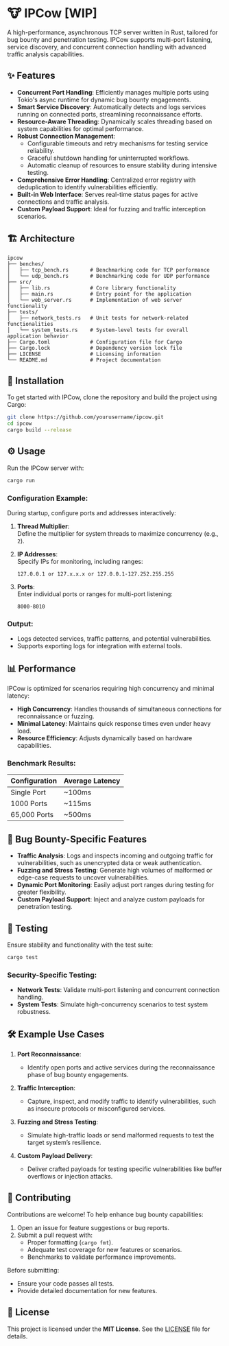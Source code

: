 # 🐮 IPCow [WIP]

A high-performance, asynchronous TCP server written in Rust, tailored for bug bounty and penetration testing. IPCow supports multi-port listening, service discovery, and concurrent connection handling with advanced traffic analysis capabilities.

## ✨ Features

- **Concurrent Port Handling**: Efficiently manages multiple ports using Tokio's async runtime for dynamic bug bounty engagements.
- **Smart Service Discovery**: Automatically detects and logs services running on connected ports, streamlining reconnaissance efforts.
- **Resource-Aware Threading**: Dynamically scales threading based on system capabilities for optimal performance.
- **Robust Connection Management**:
  - Configurable timeouts and retry mechanisms for testing service reliability.
  - Graceful shutdown handling for uninterrupted workflows.
  - Automatic cleanup of resources to ensure stability during intensive testing.
- **Comprehensive Error Handling**: Centralized error registry with deduplication to identify vulnerabilities efficiently.
- **Built-in Web Interface**: Serves real-time status pages for active connections and traffic analysis.
- **Custom Payload Support**: Ideal for fuzzing and traffic interception scenarios.

## 🏗️ Architecture

```
ipcow
├── benches/
│   ├── tcp_bench.rs       # Benchmarking code for TCP performance
│   └── udp_bench.rs       # Benchmarking code for UDP performance
├── src/
│   ├── lib.rs             # Core library functionality
│   ├── main.rs            # Entry point for the application
│   └── web_server.rs      # Implementation of web server functionality
├── tests/
│   ├── network_tests.rs   # Unit tests for network-related functionalities
│   └── system_tests.rs    # System-level tests for overall application behavior
├── Cargo.toml             # Configuration file for Cargo
├── Cargo.lock             # Dependency version lock file
├── LICENSE                # Licensing information
└── README.md              # Project documentation
```

## 🚀 Installation

To get started with IPCow, clone the repository and build the project using Cargo:

```bash
git clone https://github.com/yourusername/ipcow.git
cd ipcow
cargo build --release
```

## ⚙️ Usage

Run the IPCow server with:

```bash
cargo run
```

### Configuration Example:

During startup, configure ports and addresses interactively:

1. **Thread Multiplier**:  
   Define the multiplier for system threads to maximize concurrency (e.g., `2`).

2. **IP Addresses**:  
   Specify IPs for monitoring, including ranges:
   ```
   127.0.0.1 or 127.x.x.x or 127.0.0.1-127.252.255.255
   ```

3. **Ports**:  
   Enter individual ports or ranges for multi-port listening:
   ```
   8000-8010
   ```

### Output:
- Logs detected services, traffic patterns, and potential vulnerabilities.
- Supports exporting logs for integration with external tools.

## 📊 Performance

IPCow is optimized for scenarios requiring high concurrency and minimal latency:

- **High Concurrency**: Handles thousands of simultaneous connections for reconnaissance or fuzzing.
- **Minimal Latency**: Maintains quick response times even under heavy load.
- **Resource Efficiency**: Adjusts dynamically based on hardware capabilities.

### Benchmark Results:

| Configuration      | Average Latency |
|---------------------|-----------------|
| Single Port         | ~100ms          |
| 1000 Ports          | ~115ms          |
| 65,000 Ports        | ~500ms          |

## 🔧 Bug Bounty-Specific Features

- **Traffic Analysis**: Logs and inspects incoming and outgoing traffic for vulnerabilities, such as unencrypted data or weak authentication.
- **Fuzzing and Stress Testing**: Generate high volumes of malformed or edge-case requests to uncover vulnerabilities.
- **Dynamic Port Monitoring**: Easily adjust port ranges during testing for greater flexibility.
- **Custom Payload Support**: Inject and analyze custom payloads for penetration testing.

## 🧪 Testing

Ensure stability and functionality with the test suite:

```bash
cargo test
```

### Security-Specific Testing:
- **Network Tests**: Validate multi-port listening and concurrent connection handling.
- **System Tests**: Simulate high-concurrency scenarios to test system robustness.

## 🛠️ Example Use Cases

1. **Port Reconnaissance**:
   - Identify open ports and active services during the reconnaissance phase of bug bounty engagements.

2. **Traffic Interception**:
   - Capture, inspect, and modify traffic to identify vulnerabilities, such as insecure protocols or misconfigured services.

3. **Fuzzing and Stress Testing**:
   - Simulate high-traffic loads or send malformed requests to test the target system’s resilience.

4. **Custom Payload Delivery**:
   - Deliver crafted payloads for testing specific vulnerabilities like buffer overflows or injection attacks.

## 👥 Contributing

Contributions are welcome! To help enhance bug bounty capabilities:

1. Open an issue for feature suggestions or bug reports.
2. Submit a pull request with:
   - Proper formatting (`cargo fmt`).
   - Adequate test coverage for new features or scenarios.
   - Benchmarks to validate performance improvements.

Before submitting:
- Ensure your code passes all tests.
- Provide detailed documentation for new features.

## 📝 License

This project is licensed under the **MIT License**. See the [LICENSE](LICENSE) file for details.
